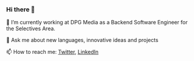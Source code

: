 ### Hi there 👋

🔭 I’m currently working at DPG Media as a Backend Software Engineer for the Selectives Area.

💬 Ask me about new languages, innovative ideas and projects

📫 How to reach me: [Twitter](https://twitter.com/martinbeentjes), [LinkedIn](https://linkedin.com/martinbeentjes)

